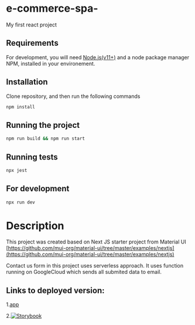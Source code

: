 # e-commerce-spa-

My first react project

## Requirements

For development, you will need [Node.js(v11+)](https://nodejs.org/) and a node package manager NPM, installed in your environement.

## Installation

Clone repository, and then run the following commands

```bash
npm install
```

## Running the project

```bash
npm run build && npm run start
```

## Running tests

```bash
npx jest
```

## For development

```bash
npx run dev
```

# Description

This project was created based on Next JS starter project from Material UI
[https://github.com/mui-org/material-ui/tree/master/examples/nextjs](https://github.com/mui-org/material-ui/tree/master/examples/nextjs)

Contact us form in this project uses serverless approach. It uses function running on GoogleCloud which sends all submited data to email.

## Links to deployed version:

1.[app](https://next-ecommerce-sigma.vercel.app/)

2.[![Storybook](https://cdn.jsdelivr.net/gh/storybookjs/brand@master/badge/badge-storybook.svg)](https://next-e-commerce-storybook.vercel.app/)
